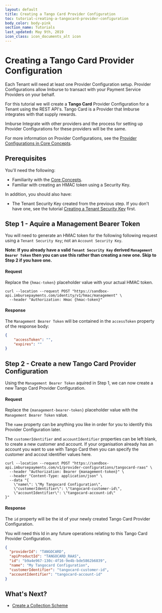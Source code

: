 ```yaml
---
layout: default
title: Creating a Tango Card Provider Configuration
toc: tutorial-creating-a-tangocard-provider-configuration
body_color: body-pink
section_name: Tutorials
last_updated: May 9th, 2019
icon_class: icon_documents_alt icon
---
```

# Creating a Tango Card Provider Configuration
Each Tenant will need at least one Provider Configuration setup. Provider Configurations allow Imburse to transact with your Payment Service Providers on your behalf.

For this tutorial we will create a **Tango Card** Provider Configuration for a Tenant using the REST API's. Tango Card is a Provider that Imburse integrates with that supply rewards.

Imburse Integrate with other providers and the process for setting up Provider Configurations for these providers will be the same.

For more information on Provider Configurations, see the [Provider Configurations in Core Concepts](/pages/guides/core-concepts/#provider-configurations).

## Prerequisites

You'll need the following:

- Familiarity with the [Core Concepts](/pages/guides/core-concepts).
- Familiar with creating an HMAC token using a Security Key.

In addition, you should also have:
- The Tenant Security Key created from the previous step. If you don't have one, see the tutorial [Creating a Tenant Security Key](/pages/tutorials/creating-a-tenant-security-key) first.

## Step 1 - Aquire a Management Bearer Token
You will need to generate an HMAC token for the following following request using a `Tenant Security Key`; not an `Account Security Key`.

**Note: If you already have a valid `Tenant Security Key` derived `Management Bearer Token` then you can use this rather than creating a new one. Skip to Step 2 if you have one.**


#### Request
Replace the `{hmac-token}` placeholder value with your actual HMAC token.

```curl
curl --location --request POST "https://sandbox-api.imbursepayments.com/identity/v1/hmac/management" \
  --header "Authorization: Hmac {hmac-token}"
```

#### Response
The `Management Bearer Token` will be contained in the `accessToken` property of the response body:

```json
{
    "accessToken": "",
    "expires": ""
}
```


## Step 2 - Create a new Tango Card Provider Configuration
Using the `Management Bearer Token` aquired in Step 1, we can now create a new Tango Card Provider Configuration.


#### Request
Replace the `{management-bearer-token}` placeholder value with the `Management Bearer Token` value.

The `name` property can be anything you like in order for you to identify this Provider Configuration later.

The `customerIdentifier` and `accountIdentifier` properties can be left blank, to create a new customer and account.
If your organisation already has an account you want to use with Tango Card then you can specify the customer and accout identifier values here.

```curl
curl --location --request POST "https://sandbox-api.imbursepayments.com/v1/provider-configurations/tangocard-raas" \
  --header "Authorization: Bearer {management-token}" \
  --header "Content-Type: application/json" \
  --data "{
    \"name\": \"My Tangocard Configuration\",
    \"customerIdentifier\": \"tangocard-customer-id\",
    \"accountIdentifier\": \"tangocard-account-id\"
}"
```

#### Response
The `id` property will be the id of your newly created Tango Card Provider Configuration.

You will need this Id in any future operations relating to this Tango Card Provider Configuration.

```json
{
  "providerId": "TANGOCARD",
  "apiProductId": "TANGOCARD_RAAS",
  "id": "b9a4e967-130c-4f16-9e4b-bde5862b6839",
  "name": "My Tangocard Configuration",
  "customerIdentifier": "tangocard-customer-id",
  "accountIdentifier": "tangocard-account-id"
}
```

## What's Next?

- [Create a Collection Scheme](/pages/tutorials/creating-a-collection-scheme)





